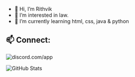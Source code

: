 - 👋 Hi, I’m Rithvik
- 👀 I’m interested in law.
- 🌱 I’m currently learning html, css, java & python

<!---
Yaboichcolatewaffle/Yaboichcolatewaffle is a ✨ special ✨ repository because its `README.md` (this file) appears on your GitHub profile.
You can click the Preview link to take a look at your changes.
--->

## 📫 Connect:
![discord.com/app](https://discord.c99.nl/widget/theme-3/807922838853779457.png)


![GitHub Stats](https://github-readme-stats.vercel.app/api?username=Yaboichcolatewaffle&theme=radical)
